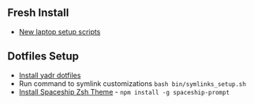 ## Fresh Install

- [New laptop setup scripts](https://github.com/thoughtbot/laptop)

## Dotfiles Setup

- [Install yadr dotfiles](https://github.com/skwp/dotfiles)
- Run command to symlink customizations `bash bin/symlinks_setup.sh`
- [Install Spaceship Zsh Theme](https://github.com/denysdovhan/spaceship-prompt) - `npm install -g spaceship-prompt`

